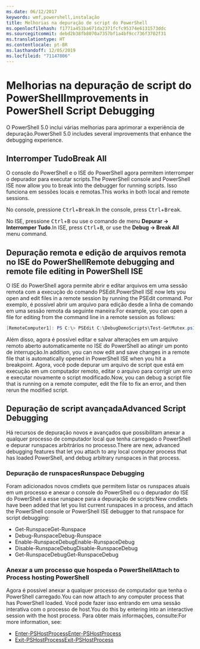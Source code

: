 ```yaml
---
ms.date: 06/12/2017
keywords: wmf,powershell,instalação
title: Melhorias na depuração de script do PowerShell
ms.openlocfilehash: f1771a451ba671da2371fcfc95374e6131573ddc
ms.sourcegitcommit: debd2b38fb8070a7357bf1a4bf9cc736f3702f31
ms.translationtype: HT
ms.contentlocale: pt-BR
ms.lasthandoff: 12/05/2019
ms.locfileid: "71147806"
---
```

# <a name="improvements-in-powershell-script-debugging"></a><span data-ttu-id="93dc3-103">Melhorias na depuração de script do PowerShell</span><span class="sxs-lookup"><span data-stu-id="93dc3-103">Improvements in PowerShell Script Debugging</span></span>

<span data-ttu-id="93dc3-104">O PowerShell 5.0 inclui várias melhorias para aprimorar a experiência de depuração.</span><span class="sxs-lookup"><span data-stu-id="93dc3-104">PowerShell 5.0 includes several improvements that enhance the debugging experience.</span></span>

## <a name="break-all"></a><span data-ttu-id="93dc3-105">Interromper Tudo</span><span class="sxs-lookup"><span data-stu-id="93dc3-105">Break All</span></span>

<span data-ttu-id="93dc3-106">O console do PowerShell e o ISE do PowerShell agora permitem interromper o depurador para executar scripts.</span><span class="sxs-lookup"><span data-stu-id="93dc3-106">The PowerShell console and PowerShell ISE now allow you to break into the debugger for running scripts.</span></span> <span data-ttu-id="93dc3-107">Isso funciona em sessões locais e remotas.</span><span class="sxs-lookup"><span data-stu-id="93dc3-107">This works in both local and remote sessions.</span></span>

<span data-ttu-id="93dc3-108">No console, pressione <kbd>Ctrl</kbd>+<kbd>Break</kbd>.</span><span class="sxs-lookup"><span data-stu-id="93dc3-108">In the console, press <kbd>Ctrl</kbd>+<kbd>Break</kbd>.</span></span>

<span data-ttu-id="93dc3-109">No ISE, pressione <kbd>Ctrl</kbd>+<kbd>B</kbd> ou use o comando de menu **Depurar -> Interromper Tudo**.</span><span class="sxs-lookup"><span data-stu-id="93dc3-109">In ISE, press <kbd>Ctrl</kbd>+<kbd>B</kbd>, or use the **Debug -> Break All** menu command.</span></span>

## <a name="remote-debugging-and-remote-file-editing-in-powershell-ise"></a><span data-ttu-id="93dc3-110">Depuração remota e edição de arquivos remota no ISE do PowerShell</span><span class="sxs-lookup"><span data-stu-id="93dc3-110">Remote debugging and remote file editing in PowerShell ISE</span></span>

<span data-ttu-id="93dc3-111">O ISE do PowerShell agora permite abrir e editar arquivos em uma sessão remota com a execução do comando PSEdit.</span><span class="sxs-lookup"><span data-stu-id="93dc3-111">PowerShell ISE now lets you open and edit files in a remote session by running the PSEdit command.</span></span>
<span data-ttu-id="93dc3-112">Por exemplo, é possível abrir um arquivo para edição desde a linha de comando em uma sessão remota da seguinte maneira:</span><span class="sxs-lookup"><span data-stu-id="93dc3-112">For example, you can open a file for editing from the command line in a remote session as follows:</span></span>

```powershell
[RemoteComputer1]: PS C:\> PSEdit C:\DebugDemoScripts\Test-GetMutex.ps1
```

<span data-ttu-id="93dc3-113">Além disso, agora é possível editar e salvar alterações em um arquivo remoto aberto automaticamente no ISE do PowerShell ao atingir um ponto de interrupção.</span><span class="sxs-lookup"><span data-stu-id="93dc3-113">In addition, you can now edit and save changes in a remote file that is automatically opened in PowerShell ISE when you hit a breakpoint.</span></span> <span data-ttu-id="93dc3-114">Agora, você pode depurar um arquivo de script que está em execução em um computador remoto, editar o arquivo para corrigir um erro e executar novamente o script modificado.</span><span class="sxs-lookup"><span data-stu-id="93dc3-114">Now, you can debug a script file that is running on a remote computer, edit the file to fix an error, and then rerun the modified script.</span></span>

## <a name="advanced-script-debugging"></a><span data-ttu-id="93dc3-115">Depuração de script avançada</span><span class="sxs-lookup"><span data-stu-id="93dc3-115">Advanced Script Debugging</span></span>

<span data-ttu-id="93dc3-116">Há recursos de depuração novos e avançados que possibilitam anexar a qualquer processo de computador local que tenha carregado o PowerShell e depurar runspaces arbitrários no processo.</span><span class="sxs-lookup"><span data-stu-id="93dc3-116">There are new, advanced debugging features that let you attach to any local computer process that has loaded PowerShell, and debug arbitrary runspaces in that process.</span></span>

### <a name="runspace-debugging"></a><span data-ttu-id="93dc3-117">Depuração de runspaces</span><span class="sxs-lookup"><span data-stu-id="93dc3-117">Runspace Debugging</span></span>

<span data-ttu-id="93dc3-118">Foram adicionados novos cmdlets que permitem listar os runspaces atuais em um processo e anexar o console do PowerShell ou o depurador do ISE do PowerShell a esse runspace para a depuração de scripts:</span><span class="sxs-lookup"><span data-stu-id="93dc3-118">New cmdlets have been added that let you list current runspaces in a process, and attach the PowerShell console or PowerShell ISE debugger to that runspace for script debugging:</span></span>

- <span data-ttu-id="93dc3-119">Get-Runspace</span><span class="sxs-lookup"><span data-stu-id="93dc3-119">Get-Runspace</span></span>
- <span data-ttu-id="93dc3-120">Debug-Runspace</span><span class="sxs-lookup"><span data-stu-id="93dc3-120">Debug-Runspace</span></span>
- <span data-ttu-id="93dc3-121">Enable-RunspaceDebug</span><span class="sxs-lookup"><span data-stu-id="93dc3-121">Enable-RunspaceDebug</span></span>
- <span data-ttu-id="93dc3-122">Disable-RunspaceDebug</span><span class="sxs-lookup"><span data-stu-id="93dc3-122">Disable-RunspaceDebug</span></span>
- <span data-ttu-id="93dc3-123">Get-RunspaceDebug</span><span class="sxs-lookup"><span data-stu-id="93dc3-123">Get-RunspaceDebug</span></span>

### <a name="attach-to-process-hosting-powershell"></a><span data-ttu-id="93dc3-124">Anexar a um processo que hospeda o PowerShell</span><span class="sxs-lookup"><span data-stu-id="93dc3-124">Attach to Process hosting PowerShell</span></span>

<span data-ttu-id="93dc3-125">Agora é possível anexar a qualquer processo de computador que tenha o PowerShell carregado.</span><span class="sxs-lookup"><span data-stu-id="93dc3-125">You can now attach to any computer process that has PowerShell loaded.</span></span> <span data-ttu-id="93dc3-126">Você pode fazer isso entrando em uma sessão interativa com o processo de host.</span><span class="sxs-lookup"><span data-stu-id="93dc3-126">You do this by entering into an interactive session with the host process.</span></span> <span data-ttu-id="93dc3-127">Para obter mais informações, consulte:</span><span class="sxs-lookup"><span data-stu-id="93dc3-127">For more information, see:</span></span>

- [<span data-ttu-id="93dc3-128">Enter-PSHostProcess</span><span class="sxs-lookup"><span data-stu-id="93dc3-128">Enter-PSHostProcess</span></span>](/powershell/module/Microsoft.PowerShell.Core/Enter-PSHostProcess)
- [<span data-ttu-id="93dc3-129">Exit-PSHostProcess</span><span class="sxs-lookup"><span data-stu-id="93dc3-129">Exit-PSHostProcess</span></span>](/powershell/module/Microsoft.PowerShell.Core/Exit-PSHostProcess)
